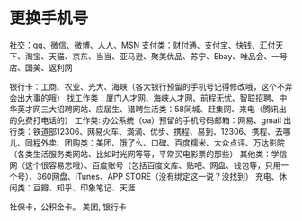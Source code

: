 # 更换手机号

社交：qq、微信、微博、人人、MSN 
支付类：财付通、支付宝、快钱、汇付天下、淘宝、天猫、京东、当当、亚马逊、聚美优品、苏宁、Ebay、唯品会、一号店、国美、返利网

银行卡：工商、农业、光大、海峡（各大银行预留的手机号记得修改哦，这个不弄会出大事的哦）
找工作类：厦门人才网、海峡人才网、前程无忧、智联招聘、中华英才网三大招聘网站、应届生、猎聘生活类：58同城、赶集网、来电（腾讯出的免费打电话的）
工作类: 办公系统（oa）预留的手机号码邮箱：网易、gmail
出行类：铁道部12306、网易火车、滴滴、优步、携程、易到、12306、携程、去哪儿、同程外卖、团购类：美团、饿了么、口碑、百度糯米、大众点评、万达影院（各类生活服务类网站、比如时光网等等，平常买电影票的那些）
其他类：学信网（这个很容易忘哦）、百度账号（包括百度文库、贴吧、网盘、钱包等，只用一个号）、360网盘、iTunes、APP STORE（没有绑定这一说？没找到）
充电、休闲类：豆瓣、知乎、印象笔记、天涯


社保卡，公积金卡。 美团, 银行卡
